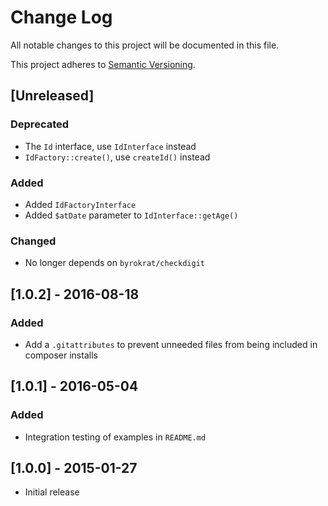 # Change Log
All notable changes to this project will be documented in this file.

This project adheres to [Semantic Versioning](http://semver.org/).

## [Unreleased]

### Deprecated
- The `Id` interface, use `IdInterface` instead
- `IdFactory::create()`, use `createId()` instead

### Added
- Added `IdFactoryInterface`
- Added `$atDate` parameter to `IdInterface::getAge()`

### Changed
- No longer depends on `byrokrat/checkdigit`

## [1.0.2] - 2016-08-18

### Added
- Add a `.gitattributes` to prevent unneeded files from being included in composer installs

## [1.0.1] - 2016-05-04

### Added
- Integration testing of examples in `README.md`

## [1.0.0] - 2015-01-27
- Initial release
